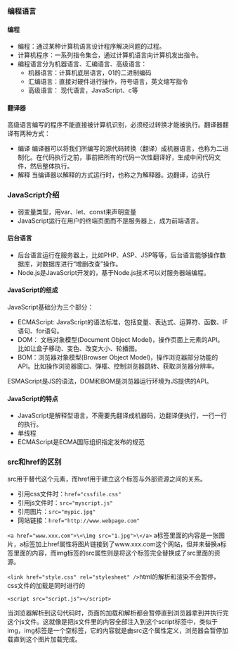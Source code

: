 ### 编程语言

#### 编程
- 编程：通过某种计算机语言设计程序解决问题的过程。
- 计算机程序：一系列指令集合，通过计算机语言向计算机发出指令。
- 编程语言分为机器语言、汇编语言、高级语言：
  - 机器语言：计算机底层语言，01的二进制编码
  - 汇编语言：直接对硬件进行操作，符号语言，英文缩写指令
  - 高级语言： 现代语言，JavaScript、c等

#### 翻译器
高级语言编写的程序不能直接被计算机识别，必须经过转换才能被执行。翻译器翻译有两种方式：
- 编译 编译器可以将我们所编写的源代码转换（翻译）成机器语言，也称为二进制化。在代码执行之前，事前把所有的代码一次性翻译好，生成中间代码文件，然后整体执行。
- 解释 当编译器以解释的方式运行时，也称之为解释器。边翻译，边执行

### JavaScript介绍
- 弱变量类型，用var、let、const来声明变量
- JavaScript运行在用户的终端页面而不是服务器上，成为前端语言。


#### 后台语言
- 后台语言运行在服务器上，比如PHP、ASP、JSP等等，后台语言能够操作数据库，对数据库进行“增删改查”操作。
- Node.js是JavaScript开发的，基于Node.js技术可以对服务器端编程。

#### JavaScript的组成
JavaScript基础分为三个部分：
- ECMAScript: JavaScript的语法标准，包括变量、表达式、运算符、函数、IF语句、for语句。
- DOM： 文档对象模型(Document Object Model)，操作页面上元素的API。比如让盒子移动、变色、改变大小、轮播图。
- BOM：浏览器对象模型(Browser Object Model)，操作浏览器部分功能的API。比如操作浏览器窗口、弹框、控制浏览器跳转、获取浏览器分辨率。

ESMAScript是JS的语法，DOM和BOM是浏览器运行环境为JS提供的API。

#### JavaScript的特点
- JavaScript是解释型语言，不需要先翻译成机器码，边翻译便执行，一行一行的执行。
- 单线程
- ECMAScript是ECMA国际组织指定发布的规范

### src和href的区别

src用于替代这个元素，而href用于建立这个标签与外部资源之间的关系。
- 引用css文件时：`href="cssfile.css"`
- 引用js文件时：`src="myscript.js"`
- 引用图片：`src="mypic.jpg"`
- 网站链接：`href="http://www.webpage.com"`

`<a href="www.xxx.com">\<\img src="1.jpg">\</a>`
a标签里面的内容是一张图片，a标签加上href属性将图片链接到了www.xxx.com这个网站，但并未替换a标签里面的内容，而img标签的src属性则是将这个标签完全替换成了src里面的资源。

`<link href="style.css" rel="stylesheet" />`html的解析和渲染不会暂停，css文件的加载是同时进行的

`<script src="script.js"></script>`

当浏览器解析到这句代码时，页面的加载和解析都会暂停直到浏览器拿到并执行完这个js文件。这就像是把js文件里的内容全部注入到这个script标签中，类似于img，img标签是一个空标签，它的内容就是由src这个属性定义，浏览器会暂停加载直到这个图片加载完成。
